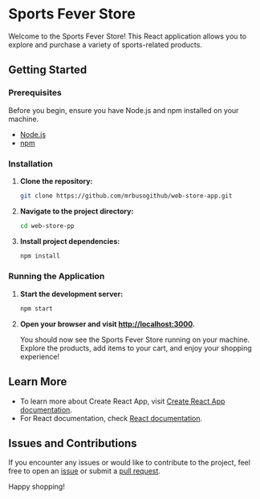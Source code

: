# Sports Fever Store

Welcome to the Sports Fever Store! This React application allows you to explore and purchase a variety of sports-related products.

## Getting Started

### Prerequisites

Before you begin, ensure you have Node.js and npm installed on your machine.

- [Node.js](https://nodejs.org/)
- [npm](https://www.npmjs.com/)

### Installation

1. **Clone the repository:**

   ```bash
   git clone https://github.com/mrbusogithub/web-store-app.git
   ```

2. **Navigate to the project directory:**

   ```bash
   cd web-store-pp
   ```

3. **Install project dependencies:**

   ```bash
   npm install
   ```

### Running the Application

1. **Start the development server:**

   ```bash
   npm start
   ```

2. **Open your browser and visit [http://localhost:3000](http://localhost:3000).**

   You should now see the Sports Fever Store running on your machine. Explore the products, add items to your cart, and enjoy your shopping experience!

## Learn More

- To learn more about Create React App, visit [Create React App documentation](https://facebook.github.io/create-react-app/docs/getting-started).
- For React documentation, check [React documentation](https://reactjs.org/).

## Issues and Contributions

If you encounter any issues or would like to contribute to the project, feel free to open an [issue](https://github.com/your-username/sports-fever-store/issues) or submit a [pull request](https://github.com/your-username/sports-fever-store/pulls).

Happy shopping!
